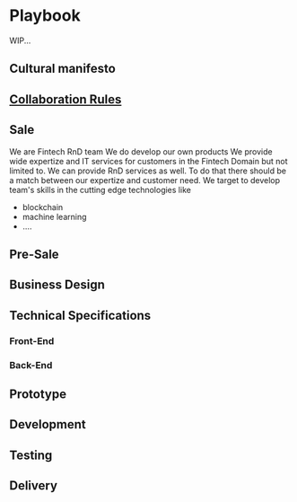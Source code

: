 # Playbook
WIP...
## Cultural manifesto

## [Collaboration Rules](https://github.com/Nebo15/playbook/blob/master/collaboration_rules.md)

## Sale
We are Fintech RnD team
We do develop our own products
We provide wide expertize and IT services for customers in the Fintech Domain but not limited to.
We can provide RnD services as well. To do that there should be a match between our expertize and customer need. 
We target to develop team's skills in the cutting edge technologies like
 * blockchain
 * machine learning
 * ....

## Pre-Sale

## Business Design

## Technical Specifications

### Front-End

### Back-End

## Prototype

## Development

## Testing

## Delivery




